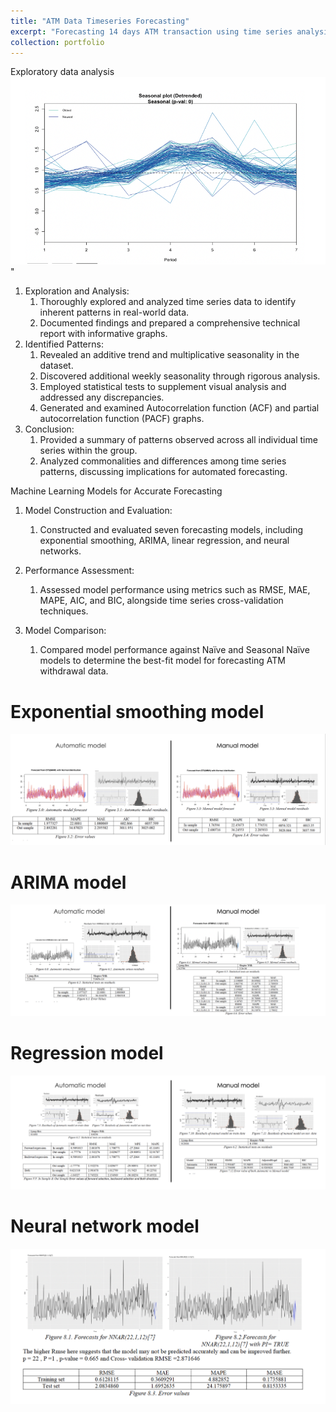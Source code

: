 ```yaml
---
title: "ATM Data Timeseries Forecasting"
excerpt: "Forecasting 14 days ATM transaction using time series analysis <img src='/images/timeseries.png' width='580' height='300' alt='Time Series Image'>"
collection: portfolio
---
```

Exploratory data analysis 
<img src='/images/seasonal.png' width='580' height='300' alt='sesonal Image'>"
1. Exploration and Analysis:
    1. Thoroughly explored and analyzed time series data to identify inherent patterns in real-world data.
    2. Documented findings and prepared a comprehensive technical report with informative graphs.
2. Identified Patterns:
    1. Revealed an additive trend and multiplicative seasonality in the dataset.
    2. Discovered additional weekly seasonality through rigorous analysis.
    3. Employed statistical tests to supplement visual analysis and addressed any discrepancies.
    4. Generated and examined Autocorrelation function (ACF) and partial autocorrelation function (PACF) graphs.
3. Conclusion:
    1. Provided a summary of patterns observed across all individual time series within the group.
    2. Analyzed commonalities and differences among time series patterns, discussing implications for automated forecasting.

Machine Learning Models for Accurate Forecasting

1. Model Construction and Evaluation:
    1. Constructed and evaluated seven forecasting models, including exponential smoothing, ARIMA, linear regression, and neural networks.

2. Performance Assessment:
    1. Assessed model performance using metrics such as RMSE, MAE, MAPE, AIC, and BIC, alongside time series cross-validation techniques.

3. Model Comparison:
    1. Compared model performance against Naïve and Seasonal Naïve models to determine the best-fit model for forecasting ATM withdrawal data.
    
# Exponential smoothing model

![Exponential Smoothing](/images/es.png)

# ARIMA model

![ARIMA](/images/arima.png)

# Regression model

![Regression](/images/regression.png)

# Neural network model

![Neural Network](/images/neural.png)

